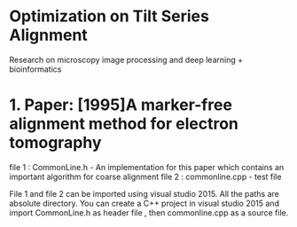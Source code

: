 # Optimization on Tilt Series Alignment
Research on microscopy image processing and deep learning + bioinformatics

# 1. Paper: [1995]A marker-free alignment method for electron tomography
file 1 : CommonLine.h - An implementation for this paper which contains an important algorithm for coarse alignment
file 2 : commonline.cpp - test file

File 1 and file 2 can be imported using visual studio 2015. All the paths are absolute directory. 
You can create a C++ project in visual studio 2015 and import CommonLine.h as header file , then commonline.cpp  as a source file.
